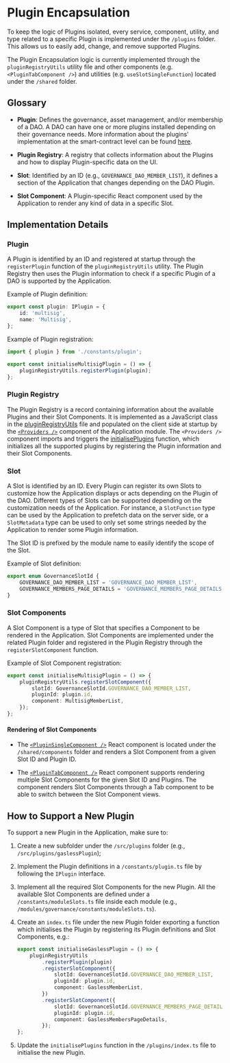# Plugin Encapsulation

To keep the logic of Plugins isolated, every service, component, utility, and type related to a specific Plugin is
implemented under the `/plugins` folder. This allows us to easily add, change, and remove supported Plugins.

The Plugin Encapsulation logic is currently implemented through the `pluginRegistryUtils` utility file and other
components (e.g. `<PluginTabComponent />`) and utilities (e.g. `useSlotSingleFunction`) located under the `/shared`
folder.

## Glossary

- **Plugin**: Defines the governance, asset management, and/or membership of a DAO. A DAO can have one or more plugins
  installed depending on their governance needs. More information about the plugins' implementation at the
  smart-contract level can be found [here](https://devs.aragon.org/osx/how-it-works/core/plugins/).

- **Plugin Registry**: A registry that collects information about the Plugins and how to display Plugin-specific data on
  the UI.

- **Slot**: Identified by an ID (e.g., `GOVERNANCE_DAO_MEMBER_LIST`), it defines a section of the Application that
  changes depending on the DAO Plugin.

- **Slot Component**: A Plugin-specific React component used by the Application to render any kind of data in a specific
  Slot.

## Implementation Details

### Plugin

A Plugin is identified by an ID and registered at startup through the `registerPlugin` function of the
`pluginRegistryUtils` utility. The Plugin Registry then uses the Plugin information to check if a specific Plugin of a
DAO is supported by the Application.

Example of Plugin definition:

```typescript
export const plugin: IPlugin = {
    id: 'multisig',
    name: 'Multisig',
};
```

Example of Plugin registration:

```typescript
import { plugin } from './constants/plugin';

export const initialiseMultisigPlugin = () => {
    pluginRegistryUtils.registerPlugin(plugin);
};
```

### Plugin Registry

The Plugin Registry is a record containing information about the available Plugins and their Slot Components. It is
implemented as a JavaScript class in the
[pluginRegistryUtils](https://github.com/aragon/app/blob/develop/src/shared/utils/pluginRegistryUtils/pluginRegistryUtils.ts)
file and populated on the client side at startup by the
[`<Providers />`](https://github.com/aragon/app/blob/develop/src/modules/application/components/providers/providers.tsx)
component of the Application module. The `<Providers />` component imports and triggers the
[initialisePlugins](https://github.com/aragon/app/blob/develop/src/plugins/index.ts) function, which initializes all the
supported plugins by registering the Plugin information and their Slot Components.

### Slot

A Slot is identified by an ID. Every Plugin can register its own Slots to customize how the Application displays or acts
depending on the Plugin of the DAO. Different types of Slots can be supported depending on the customization needs of
the Application. For instance, a `SlotFunction` type can be used by the Application to prefetch data on the server side,
or a `SlotMetadata` type can be used to only set some strings needed by the Application to render some Plugin
information.

The Slot ID is prefixed by the module name to easily identify the scope of the Slot.

Example of Slot definition:

```typescript
export enum GovernanceSlotId {
    GOVERNANCE_DAO_MEMBER_LIST = 'GOVERNANCE_DAO_MEMBER_LIST',
    GOVERNANCE_MEMBERS_PAGE_DETAILS = 'GOVERNANCE_MEMBERS_PAGE_DETAILS',
}
```

### Slot Components

A Slot Component is a type of Slot that specifies a Component to be rendered in the Application. Slot Components are
implemented under the related Plugin folder and registered in the Plugin Registry through the `registerSlotComponent`
function.

Example of Slot Component registration:

```typescript
export const initialiseMultisigPlugin = () => {
    pluginRegistryUtils.registerSlotComponent({
        slotId: GovernanceSlotId.GOVERNANCE_DAO_MEMBER_LIST,
        pluginId: plugin.id,
        component: MultisigMemberList,
    });
};
```

#### Rendering of Slot Components

- The
  [`<PluginSingleComponent />`](https://github.com/aragon/app/tree/develop/src/shared/components/pluginSingleComponent)
  React component is located under the `/shared/components` folder and renders a Slot Component from a given Slot ID and
  Plugin ID.

- The [`<PluginTabComponent />`](https://github.com/aragon/app/tree/develop/src/shared/components/pluginTabComponent)
  React component supports rendering multiple Slot Components for the given Slot ID and Plugins. The component renders
  Slot Components through a Tab component to be able to switch between the Slot Component views.

## How to Support a New Plugin

To support a new Plugin in the Application, make sure to:

1.  Create a new subfolder under the `/src/plugins` folder (e.g., `/src/plugins/gaslessPlugin`);

2.  Implement the Plugin definitions in a `/constants/plugin.ts` file by following the `IPlugin` interface.

3.  Implement all the required Slot Components for the new Plugin. All the available Slot Components are defined under a
    `/constants/moduleSlots.ts` file inside each module (e.g., `/modules/governance/constants/moduleSlots.ts`).

4.  Create an `index.ts` file under the new Plugin folder exporting a function which initialises the Plugin by
    registering its Plugin definitions and Slot Components, e.g.:

    ```typescript
    export const initialiseGaslessPlugin = () => {
        pluginRegistryUtils
            .registerPlugin(plugin)
            .registerSlotComponent({
                slotId: GovernanceSlotId.GOVERNANCE_DAO_MEMBER_LIST,
                pluginId: plugin.id,
                component: GaslessMemberList,
            })
            .registerSlotComponent({
                slotId: GovernanceSlotId.GOVERNANCE_MEMBERS_PAGE_DETAILS,
                pluginId: plugin.id,
                component: GaslessMembersPageDetails,
            });
    };
    ```

5.  Update the `initialisePlugins` function in the `/plugins/index.ts` file to initialise the new Plugin.
